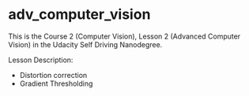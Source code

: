 # adv_computer_vision
This is the Course 2 (Computer Vision), Lesson 2 (Advanced Computer Vision) in the Udacity Self Driving Nanodegree.

Lesson Description:
 - Distortion correction
 - Gradient Thresholding
